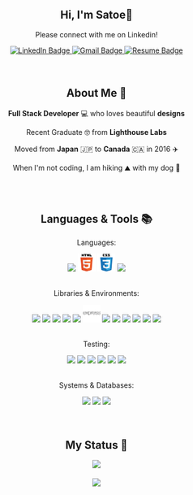 <div align="center">
  <h2>Hi, I'm Satoe👋</h2>
  <p>Please connect with me on Linkedin!<p>
</div>

<div id="badges" align="center">
  <a href="https://www.linkedin.com/in/satoe-sakonjo-528558124/">
    <img src="https://cdn-icons-png.flaticon.com/512/255/255319.png" alt="LinkedIn Badge" width="50"/>
  </a>
  <a href="mailto:sakonjo310@gmail.com">
    <img src="https://cdn-icons-png.flaticon.com/512/1295/1295555.png" alt="Gmail Badge" width="50"/>
  </a>
  <a href="https://resume.creddle.io/resume/ioayo7nrql9">
    <img src="https://cdn-icons-png.flaticon.com/512/1939/1939574.png" alt="Resume Badge" width="50"/>
  </a>
</div>
<br></br>

<div align="center">
  <h2>About Me 🌱</h2>
  <p><b>Full Stack Developer</b> 💻 who loves beautiful <b>designs</b></p>
  <p>Recent Graduate 🤓 from <b>Lighthouse Labs</b></p>
  <p>Moved from <b>Japan</b> 🇯🇵 to <b>Canada</b> 🇨🇦 in 2016 ✈️</p>
  <p>When I'm not coding, I am hiking ⛰️ with my dog 🐶</p>
</div>
<br></br>

<div align="center">
  <h2>Languages & Tools 📚</h2>
  <p>Languages:</p>
  <img src="https://cutewallpaper.org/24/javascript-png/the-future-is-javascript.png" width="35">
  <img src="https://github.com/devicons/devicon/raw/master/icons/html5/html5-original-wordmark.svg" width="35">
  <img src="https://github.com/devicons/devicon/raw/master/icons/css3/css3-original-wordmark.svg" width="35">
  <img src="https://cdn-icons-png.flaticon.com/128/1504/1504239.png" width="35">
  <br></br>

  <p>Libraries & Environments:</p>
  <img src="https://cdn.iconscout.com/icon/free/png-256/node-js-1174925.png" width="35">
  <img src="https://cdn-icons-png.flaticon.com/128/875/875209.png" width="35">
  <img src="https://static-00.iconduck.com/assets.00/next-js-icon-512x512-zuauazrk.png" width="35">
  <img src="https://cdn.iconscout.com/icon/free/png-256/jquery-8-1175153.png" width="35">
  <img src="https://cdn-icons-png.flaticon.com/512/1183/1183741.png" width="35">
  <img src="https://github.com/devicons/devicon/raw/master/icons/express/express-original-wordmark.svg" width="35">
  <img src="https://icons.veryicon.com/png/o/business/vscode-program-item-icon/ejs.png" width="35">
  <img src="https://cdn-icons-png.flaticon.com/512/5968/5968672.png" width="35">
  <img src="https://icon-library.com/images/ruby-on-rails-icon/ruby-on-rails-icon-29.jpg" width="35">
  <img src="https://cdn3.iconfinder.com/data/icons/logos-and-brands-adobe/512/288_Sass-512.png" width="35">
  <img src="https://mui.com/static/logo.png" width="35">
  <img src="https://upload.wikimedia.org/wikipedia/commons/thumb/d/d5/Tailwind_CSS_Logo.svg/1200px-Tailwind_CSS_Logo.svg.png" width="35">
   <br></br>

  <p>Testing:</p>
  <img src="https://static-00.iconduck.com/assets.00/storybook-icon-icon-412x512-341bo8r1.png" width="35">
  <img src="https://gitlab.spritecloud.com/uploads/-/system/project/avatar/461/rspec.png" width="35">
  <img src="https://s4-recruiting.cdn.greenhouse.io/external_greenhouse_job_boards/logos/400/113/000/original/logo_landscape_(1).png?1643756332" width="35">
  <img src="https://cdn.iconscout.com/icon/free/png-256/jest-3521517-2945020.png" width="35">
  <img src="https://camo.githubusercontent.com/58045a79a69afea4cab1cea6def6d911fba3956cf5fd683addf41c032aa64088/68747470733a2f2f636c6475702e636f6d2f78465646784f696f41552e737667" width="35">
  <img src="https://avatars.githubusercontent.com/u/1515293?s=280&v=4" width="35">
   <br></br>
  
  <p>Systems & Databases:</p>
  <img src="https://git-scm.com/images/logos/downloads/Git-Icon-1788C.png" width="35">
  <img src="https://upload.wikimedia.org/wikipedia/commons/thumb/2/29/Postgresql_elephant.svg/1200px-Postgresql_elephant.svg.png" width="35">
  <img src="https://static-00.iconduck.com/assets.00/file-type-light-prisma-icon-210x256-xoqd9x5k.png" width="35">
<div>
<br></br>

<div align="center">
  <h2>My Status 🌟</h2>
  <a href="https://git.io/streak-stats"><img src="https://streak-stats.demolab.com?user=sakonjo310&theme=slateorange"/></a>
  <br></br>
  <a href="https://github.com/anuraghazra/github-readme-stats"><img src="https://github-readme-stats.vercel.app/api/top-langs/?username=sakonjo310&layout=compact&theme=slateorange"/></a>
</div>
